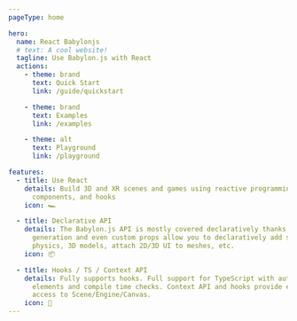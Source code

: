 ```yaml
---
pageType: home

hero:
  name: React Babylonjs
  # text: A cool website!
  tagline: Use Babylon.js with React
  actions:
    - theme: brand
      text: Quick Start
      link: /guide/quickstart

    - theme: brand
      text: Examples
      link: /examples

    - theme: alt
      text: Playground
      link: /playground

features:
  - title: Use React
    details: Build 3D and XR scenes and games using reactive programming, reusable
      components, and hooks
    icon: 🏎️

  - title: Declarative API
    details: The Babylon.js API is mostly covered declaratively thanks to code
      generation and even custom props allow you to declaratively add shadows,
      physics, 3D models, attach 2D/3D UI to meshes, etc.
    icon: 📦

  - title: Hooks / TS / Context API
    details: Fully supports hooks. Full support for TypeScript with auto-completion on
      elements and compile time checks. Context API and hooks provide easy
      access to Scene/Engine/Canvas.
    icon: 🎨
---
```

